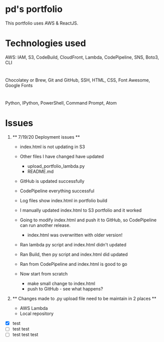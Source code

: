 # pd's portfolio

This portfolio uses AWS & ReactJS.

# Technologies used
AWS: IAM, S3, CodeBuild, CloudFront, Lambda, CodePipeline, SNS, Boto3, CLI
#

Chocolatey or Brew, Git and GitHub, SSH, HTML, CSS, Font Awesome, Google Fonts

#

Python, IPython, PowerShell, Command Prompt, Atom

# Issues

1. ** 7/19/20 Deployment issues **
    - index.html is not updating in S3
    - Other files I have changed have updated
        - upload_portfolio_lambda.py
        - README.md
    - GitHub is updated successfully
    - CodePipeline everything successful
    - Log files show index.html in portfolio build

    - I manually updated index.html to S3 portfolio and it worked
    - Going to modify index.html and push it to GitHub, so CodePipeline can run another release.
        - index.html was overwritten with older version!

    - Ran lambda py script and index.html didn't updated
    - Ran Build, then py script and index.html did updated
    - Ran from CodePipeline and index.html is good to go
    - Now start from scratch
        - make small change to index.html
        - push to GitHub - see what happens?
        

2. ** Changes made to .py upload file need to be maintain in 2 places **
    - AWS Lambda
    - Local repository


- [x] test
- [ ] test test
- [ ] test test test
